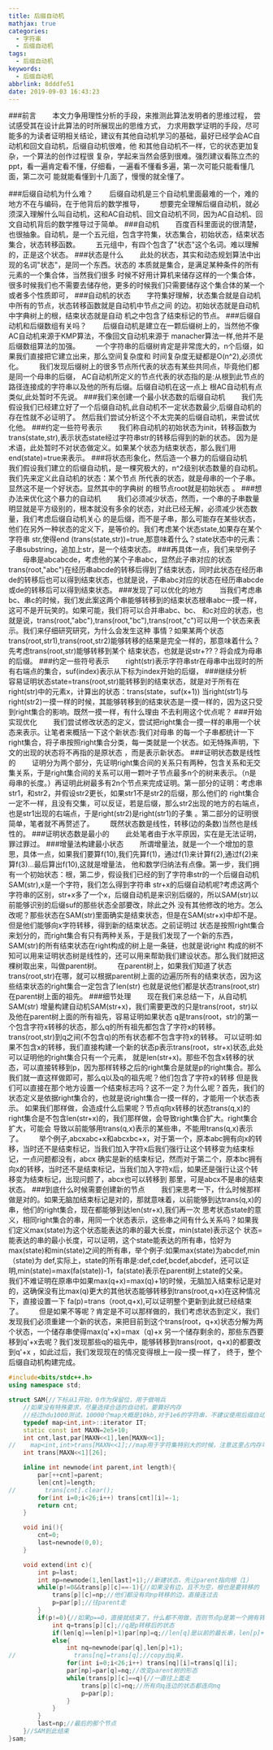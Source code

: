 ```yaml
---
title: 后缀自动机
mathjax: true
categories:
  - 字符串
  - 后缀自动机
tags:
  - 后缀自动机
keywords:
  - 后缀自动机
abbrlink: 8dddfe51
date: 2019-09-03 16:43:23
---
```


###前言
&emsp;&emsp;本文力争用理性分析的手段，来推测此算法发明者的思维过程， 尝试感受其在设计此算法的时所展现出的思维方式， 力求用数学证明的手段，尽可能多的为读者证明相关结论，建议有其他自动机学习的基础，最好已经学会AC自动机和回文自动机，后缀自动机很难，他 和其他自动机不一样，它的状态更加复杂，一个算法的创作过程很 复杂，学起来当然会感到很难。强烈建议看陈立杰的ppt，看一遍肯定看不懂，仔细看，一遍看不懂看多遍，第一次可能只能看懂几面，第二次可 能就能看懂到十几面了，慢慢的就全懂了。 
<!---more-->
###后缀自动机为什么难？
&emsp;&emsp;后缀自动机是三个自动机里面最难的一个，难的地方不在与编码，在于他背后的数学推导，
&emsp;&emsp;想要完全理解后缀自动机，就必须深入理解什么叫自动机，这和AC自动机、回文自动机不同，因为AC自动机、回文自动机背后的数学推导过于简单。
###自动机
&emsp;&emsp;百度百科里面说的很清楚，也很抽象。自动机，是一个五元组，包含字符集，状态集合，初始状态，结束状态集合，状态转移函数。
&emsp;&emsp;五元组中，有四个包含了"状态"这个名词。难以理解的，正是这个状态。
###状态是什么
&emsp;&emsp;此处的状态，其实和动态规划算法中出现的名词"状态"，是同一个东西。状态的 本质就是集合，是满足某种条件的所有元素的一个集合体，当然我们很多 时候不好用计算机来储存这样的一个集合体，很多时候我们也不需要去储存他，更多的时候我们只需要储存这个集合体的某一个或者多个性质即可，
###自动机的状态
&emsp;&emsp;字符集好理解，状态集合就是自动机中所有的节点，状态转移函数就是自动机中节点之间 的边。初始状态就是自动机中字典树上的根，结束状态就是自动 机之中包含了结束标记的节点。
###后缀自动机和后缀数组有关吗？
&emsp;&emsp;后缀自动机是建立在一颗后缀树上的，当然他不像AC自动机来源于KMP算法，不像回文自动机来源于 manacher算法一样,他并不是后缀数组算法的加强。 
&emsp;&emsp;一个字符串的后缀树肯定是非常庞大的，n个后缀，如果我们直接把它建立出来，那么空间复杂度和 时间复杂度无疑都是O(n^2),必须优化。
&emsp;&emsp;我们发现后缀树上的很多节点所代表的状态有某些共同点，毕竟他们都是同一个母串的后缀， AC自动机所定义的节点代表的状态指的是:从根到此节点的路径连接成的字符串以及他的所有后缀。后缀自动机在这一点上 根AC自动机有点类似,此处暂时不先说。
###我们来创建一个最小状态数的后缀自动机
&emsp;&emsp;我们先假设我们已经建立好了一个后缀自动机,此自动机不一定状态数最少,后缀自动机的存在性就不必证明了。 然后我们尝试分析这个不太完美的后缀自动机，来尝试优化他。
###约定一些符号表示
&emsp;&emsp;我们称自动机的初始状态为init，转移函数为trans(state,str),表示状态state经过字符串str的转移后得到的新的状态。 因为是术语，此处暂时不对状态做定义。如果某个状态为结束状态，那么我们用end(state)=true来表示。
###将状态形象化，然后造一个暴力的后缀自动机
&emsp;&emsp;我们假设我们建立的后缀自动机，是一棵究极大的，n^2级别状态数量的自动机。我们先来定义此自动机的状态：某个节点 所代表的状态，就是母串的一个子串。显然这不是一个好状态。显然其中的字典树 的根节点root就是初始状态 。
###想办法来优化这个暴力的自动机
&emsp;&emsp;我们必须减少状态，然而，一个串的子串数量明显就是平方级别的，根本就没有多余的状态，对此已经无解，必须减少状态数量，我们考虑后缀自动机关心 的是后缀，而不是子串，那么可能存在某些状态，他们在另外一种状态的定义下，是等价的。我们考虑某个状态state,如果存在某个字符串 str,使得end (trans(state,str))=true,那意味着什么？state状态中的元素：子串substring，追加上str，是一个结束状态。
###再具体一点，我们来举例子
&emsp;&emsp;母串是abcabcde，考虑他的某个子串abc，显然此子串对应的状态trans(root,"abc")在经历串abcde的转移后得到了结束状态，同时此状态在经历串 de的转移后也可以得到结束状态，也就是说，子串abc对应的状态在经历串abcde或de的转移后可以得到结束状态。
###发现了可以优化的地方
&emsp;&emsp;当我们考虑串bc、串c的时候，我们发此案这两个串能够转移到的结束状态根串abc一摸一样，这可不是开玩笑的。如果可能，我们将可以合并串abc、bc、 和c对应的状态，也就是说，trans(root,"abc"),trans(root,"bc"),trans(root,"c")可以用一个状态来表示。我们来仔细研究研究，为什么会发生这种 事情？如果某两个状态trans(root,str1),trans(root,str2)能够转移的结果是完全一样的，那意味着什么？先考虑trans(root,str)能够转移到某个 结束状态，也就是说str+??？将会成为母串的后缀。
###约定一些符号表示
&emsp;&emsp;right(str)表示字符串str在母串中出现时的所有右端点的集合，suf(index)表示从下标为index开始的后缀，
###继续分析
&emsp;&emsp;容易证明状态state=trans(root,str)能转移到的结束状态，就是对于所有在right(str)中的元素x，计算出的状态：trans(state，suf(x+1)) 当right(str1)与right(str2)一摸一样的时候，其能够转移到的结束状态是一摸一样的，因为这只受到right集合的影响。既然一摸一样，有什么理由 不去利用这个优点呢？
###开始实现优化
&emsp;&emsp;我们尝试修改状态的定义，尝试把right集合一摸一样的串用一个状态来表示。让笔者来概括一下这个新状态:我们对母串 的每一个子串都统计一下right集合，将子串按照right集合分类，每一类就是一个状态。如无特殊声明，下文的出现的状态将不再指的是原状态 ，而是表示新状态。
###证明状态数是线性的
&emsp;&emsp;证明分为两个部分，先证明right集合间的关系只有两种，包含关系和无交集关系，于是right集合间的关系可以用一颗叶子节点最多n个的树来表示。（n是 母串的长度。）再证明此树最多有2n个节点来完成证明。第一部分的证明：考虑串str1，和str2，并假设str2更长，如果str1不是str2的后缀，那么他们的 right集合一定不一样，且没有交集，可以反证，若是后缀，那么str2出现的地方的右端点，也是str1出现的右端点，于是right(str2)是right(str1)的子集 。第二部分的证明很简单，笔者就不再赘述了。
&emsp;&emsp;既然状态数是线性，转移(边的条数)当然也是线性的。
###证明状态数是最小的
&emsp;&emsp;此处笔者由于水平原因，实在是无法证明，罪过罪过。
###增量法构建最小状态
&emsp;&emsp;所谓增量法，就是一个一个增加的意思，具体一点，如果我们要算f(10),我们先算f(1)，通过f(1)来计算f(2),通过f(2)来算f(3)...最后算出f(10),这就是增量法， 他和数学归纳法有点像。第一步，我们拥有一个初始状态：根，第二步，假设我们已经的到了字符串str的一个后缀自动机SAM(str),x是一个字符，我们怎么得到字符串 str+x的后缀自动机呢?考虑这两个字符串的区别，str+x多了一个x，后缀自动机是来识别后缀的，所以SAM(str)以前能够识别的后缀suf的那些状态全部要改，除此之外 没有其他修改的地方。怎么改呢？那些状态在SAM(str)里面确实是结束状态，但是在SAM(str+x)中却不是。但是他们能够向x字符转移，得到新的结束状态。之前证明过 状态是按照right集合来划分的，而right集合有只有两种关系，于是我们发现了一个新的东西，SAM(str)的所有结束状态在right构成的树上是一条链，也就是说right 构成的树不知可以用来证明状态树是线性的，还可以用来帮助我们建设状态。那么我们就把这棵树取出来，叫做parent树。
&emsp;&emsp;在parent树上，如果我们知道了状态trans(root,str)在哪，就可以根据parent树上面的边遍历所有的结束状态，因为这些结束状态的right集合一定包含了len(str) 也就是说他们都是状态trans(root,str)在parent树上面的祖先。
###细节处理
&emsp;&emsp;现在我们来总结一下，从自动机SAM(str) 增量构建自动机SAM(str+x)，我们需要更改的只是trans(root，str)以及他在parent树上面的所有祖先，容易证明如果状态 q是trans(root，str)的第一个包含字符x转移的状态，那么q的所有祖先都包含了字符x的转移。trans(root,str)到q之间(不包含q)的所有状态都不包含字符x的转移。 可以证明:如果不包含x的转移，我们直接构建一个新的状态p表示trans(root，str+x)状态,此处可以证明他的right集合只有一个元素， 就是len(str+x)。那些不包含x转移的状态，可以直接转移到p，因为那样转移之后的right集合是就是p的right集合。那么我们就一直这样做即可，那么q以及q的祖先呢？他们包含了字符x的转移 但是我们可以直接在那个地方设置一个结束标志吗？这不一定？为什么呢？首先，我们的状态定义是依据right集合的，也就是说right集合一摸一样的，才能用一个状态表示。 如果我们那样做，会造成什么后果呢？节点q向x转移的状态trans(q,x)的right集合是不包含len(str+x)的，我们那样做，会导致right集合扩大。right集合扩大，可能会 导致以前能够用trans(q,x)表示的某些串，不能用trans(q,x)表示了。
&emsp;&emsp;举个例子,abcxabc+x和abcxbc+x，对于第一个，原本abc拥有向x的转移，当时还不是结束标记，当我们加入字符x后我们强行让这个转移变为结束标记，一点问题都没有，abcx 确实是新的结束标记，然而对于第二个，原本bc拥有向x的转移，当时还不是结束标记，当我们加入字符x后，如果还是强行让这个转移变为结束标记，出现问题了，abcx也可以转移到 那里，可是abcx不是串的结束状态。
###到底什么时候需要创建新的节点
&emsp;&emsp;我们来思考一下，什么时候那样做是对的。如果无脑加结束标记是对的，那就意味着，以前能够到达trans(q,x)的串，他们的right集合，现在都能够到达len(str+x),我们再一次 思考状态state的意义，相同right集合的串，用同一个状态表示，这些串之间有什么关系吗？如果我们定义max(state)为这个状态能表达的串的最大长度，min(state)表示这个 状态=能表达的串的最小长度，可以证明，这个state能表达的所有串，恰好为max(state)和min(state)之间的所有串，举个例子:如果max(state)为abcdef,min（state)为 def,实际上，state的所有串是:def,cdef,bcdef,abcdef，还可以证明,min(state)=max(fa(state))-1，fa(state)表示在parent树上state的父亲。
&emsp;&emsp;我们不难证明在原串中如果max(q+x)=max(q)+1的时候，无脑加入结束标记是对的，这确保没有比max(q)更大的其他状态能够转移到trans(root,q+x)在这种情况下，直接设置一下 fa(p)=trans（root,q+x),可以证明整个更新到此就已经结束了。
&emsp;&emsp;但是如果不等呢？肯定是不可以那样做的，我们考虑状态到定义，我们发现我们必须重建一个新的状态，来把目前到这个trans(root，q+x)状态分解为两个状态，一个储存串使得max(q'+x)=max（q)+x 另一个储存剩余的，那些东西要移到q'+x去呢？我们发现那些q的祖先中，能够转移到trans(root，q+x)的都要改到q'+x ，如此过后，我们发现现在的情况变得根上一段一摸一样了， 终于，整个后缀自动机构建完成。

```cpp
#include<bits/stdc++.h>
using namespace std;

struct SAM{//下标从1开始，0作为保留位，用于做哨兵
    //如果没有特殊要求，尽量选择合适的自动机，要算好内存
    //经过hdu1000测试，10000个map大概是10kb,对于1e6的字符串，不建议使用后缀自动机
    typedef map<int,int>::iterator IT;
    static const int MAXN=2e5+10;
    int cnt,last,par[MAXN<<1],len[MAXN<<1];
//    map<int,int>trans[MAXN<<1];//map用于字符集特别大的时候，注意这里占内存可能会特别大
    int trans[MAXN<<1][26];

    inline int newnode(int parent,int length){
        par[++cnt]=parent;
        len[cnt]=length;
//        trans[cnt].clear();
        for(int i=0;i<26;i++) trans[cnt][i]=-1;
        return cnt;
    }

    void ini(){
        cnt=0;
        last=newnode(0,0);
    }

    void extend(int c){
        int p=last;
        int np=newnode(1,len[last]+1);//新建状态，先让parent指向根（1）
        while(p!=0&&trans[p][c]==-1){//如果没有边，且不为空，根也是要转移的
            trans[p][c]=np;//他们都没有向np转移的边，直接连过去
            p=par[p];//往parent走
        }
        if(p!=0){//如果p==0，直接就结束了，什么都不用做，否则节点p是第一个拥有转移c的状态，他的祖先都有转移c
            int q=trans[p][c];//q是p转移后的状态
            if(len[q]==len[p]+1)par[np]=q;//len[q]是以前的最长串，len[p]+1是合并后的最长串，相等的话，不会影响，直接结束了，
            else{
                int nq=newnode(par[q],len[p]+1);
//                trans[nq]=trans[q];//copy出q来，
                for(int i=0;i<26;i++) trans[nq][i]=trans[q][i];
                par[np]=par[q]=nq;//改变parent树的形态
                while(trans[p][c]==q){//一直往上面走
                    trans[p][c]=nq;//所有向q连边的状态都连向nq
                    p=par[p];
                }
            }
        }
        last=np;//最后的那个节点
    }//SAM到此结束
}sam;
```
